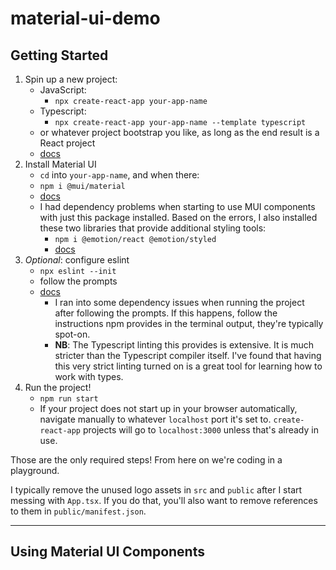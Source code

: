 # material-ui-demo
## Getting Started
1. Spin up a new project:
    - JavaScript:
        - `npx create-react-app your-app-name`
    - Typescript:
        - `npx create-react-app your-app-name --template typescript`
    - or whatever project bootstrap you like, as long as the end result is a React project
    - [docs](https://create-react-app.dev/docs/getting-started/)
2. Install Material UI
    - `cd` into `your-app-name`, and when there:
    - `npm i @mui/material`
    - [docs](https://mui.com)
    - I had dependency problems when starting to use MUI components with just this package installed. Based on the errors, I also installed these two libraries that provide additional styling tools:
        - `npm i @emotion/react @emotion/styled`
        - [docs](https://emotion.sh/docs/introduction)
3. *Optional*: configure eslint
    - `npx eslint --init`
    - follow the prompts
    - [docs](https://eslint.org/docs/user-guide/getting-started)
        - I ran into some dependency issues when running the project after following the prompts. If this happens, follow the instructions npm provides in the terminal output, they're typically spot-on.
        - **NB**: The Typescript linting this provides is extensive. It is much stricter than the Typescript compiler itself. I've found that having this very strict linting turned on is a great tool for learning how to work with types.
4. Run the project!
    - `npm run start`
    - If your project does not start up in your browser automatically, navigate manually to whatever `localhost` port it's set to. `create-react-app` projects will go to `localhost:3000` unless that's already in use.

Those are the only required steps! From here on we're coding in a playground.

I typically remove the unused logo assets in `src` and `public` after I start messing with `App.tsx`. If you do that, you'll also want to remove references to them in `public/manifest.json`.

---

## Using Material UI Components
